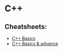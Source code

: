 # C++

## Cheatsheets:

- [C++ Basics](./C++.pdf)
- [C++ Basics & advance](./Cpp_Cheatsheet_zero_to_advance.pdf)
